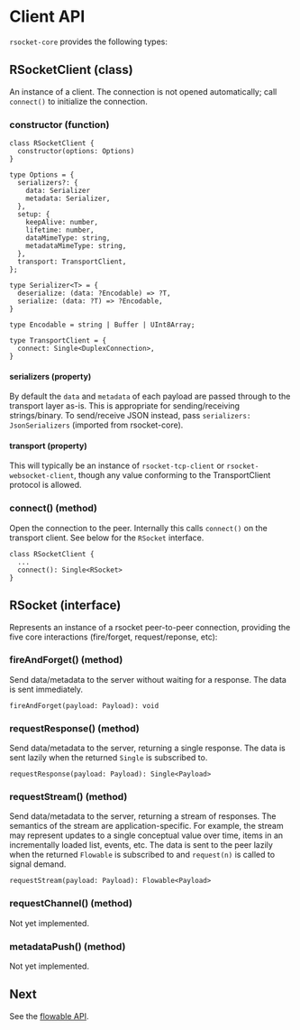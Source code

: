 # Client API

`rsocket-core` provides the following types:

## RSocketClient (class)

An instance of a client. The connection is not opened automatically; call
`connect()` to initialize the connection.


### constructor (function)

```
class RSocketClient {
  constructor(options: Options)
}

type Options = {
  serializers?: {
    data: Serializer
    metadata: Serializer,
  },
  setup: {
    keepAlive: number,
    lifetime: number,
    dataMimeType: string,
    metadataMimeType: string,
  },
  transport: TransportClient,
};

type Serializer<T> = {
  deserialize: (data: ?Encodable) => ?T,
  serialize: (data: ?T) => ?Encodable,
}

type Encodable = string | Buffer | UInt8Array;

type TransportClient = {
  connect: Single<DuplexConnection>,
}
```

#### serializers (property)

By default the `data` and `metadata` of each payload are passed through to the
transport layer as-is. This is appropriate for sending/receiving strings/binary.
To send/receive JSON instead, pass `serializers: JsonSerializers` (imported from
rsocket-core).

#### transport (property)

This will typically be an instance of `rsocket-tcp-client` or
`rsocket-websocket-client`, though any value conforming to the TransportClient
protocol is allowed.

### connect() (method)

Open the connection to the peer. Internally this calls `connect()` on the
transport client. See below for the `RSocket` interface.

```
class RSocketClient {
  ...
  connect(): Single<RSocket>
}
```

## RSocket (interface)

Represents an instance of a rsocket peer-to-peer connection, providing the five
core interactions (fire/forget, request/reponse, etc):

### fireAndForget() (method)

Send data/metadata to the server without waiting for a response. The data is
sent immediately.

```
fireAndForget(payload: Payload): void
```

### requestResponse() (method)

Send data/metadata to the server, returning a single response. The data is
sent lazily when the returned `Single` is subscribed to.

```
requestResponse(payload: Payload): Single<Payload>
```

### requestStream() (method)

Send data/metadata to the server, returning a stream of responses. The semantics
of the stream are application-specific. For example, the stream may represent
updates to a single conceptual value over time, items in an incrementally loaded
list, events, etc. The data is sent to the peer lazily when the returned
`Flowable` is subscribed to and `request(n)` is called to signal demand.

```
requestStream(payload: Payload): Flowable<Payload>
```

### requestChannel() (method)

Not yet implemented.

### metadataPush() (method)

Not yet implemented.

## Next

See the [flowable API](./03-flowable-api.md).

